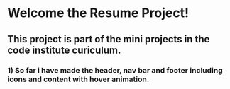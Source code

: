 # Welcome the Resume Project!

## This project is part of the mini projects in the code institute curiculum.

### 1) So far i have made the header, nav bar and footer including icons and content with hover animation.



